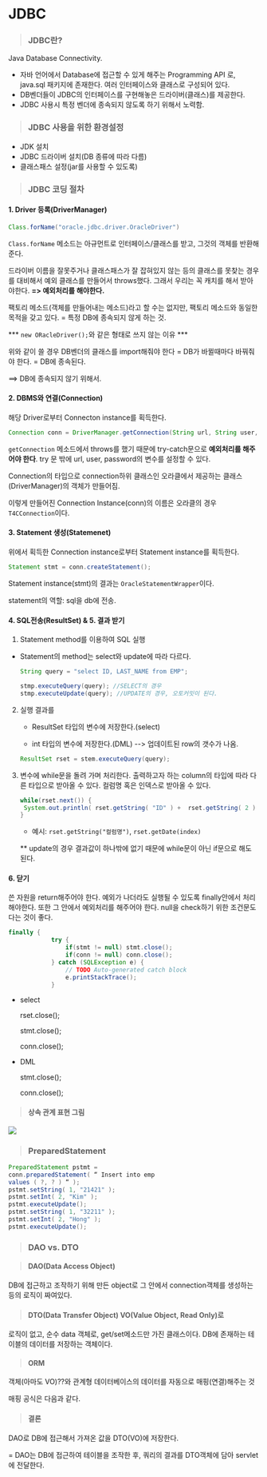 # JDBC

>###  JDBC란?

Java Database Connectivity.

- 자바 언어에서 Database에 접근할 수 있게 해주는 Programming API 로, java.sql 패키지에 존재한다. 여러 인터페이스와 클래스로 구성되어 있다.
- DB벤더들이 JDBC의 인터페이스를 구현해놓은 드라이버(클래스)를 제공한다.
- JDBC 사용시 특정 벤더에 종속되지 않도록 하기 위해서 노력함. 

> ### JDBC 사용을 위한 환경설정

- JDK 설치
- JDBC 드라이버 설치(DB 종류에 따라 다름)
- 클래스패스 설정(jar를 사용할 수 있도록)

> ### JDBC 코딩 절차

#### 1. Driver 등록(DriverManager)

```java
Class.forName("oracle.jdbc.driver.OracleDriver")
```

`Class.forName` 메소드는 아규먼트로 인터페이스/클래스를 받고, 그것의 객체를 반환해준다. 

드라이버 이름을 잘못주거나 클래스패스가 잘 잡혀있지 않는 등의 클래스를 못찾는 경우를 대비해서 예외 클래스를 만들어서 throws했다. 그래서 우리는 꼭 캐치를 해서 받아야한다. **=> 예외처리를 해야한다.**

팩토리 메소드(객체를 만들어내는 메소드)라고 할 수는 없지만, 팩토리 메소드와 동일한 목적을 갖고 있다. = 특정 DB에 종속되지 않게 하는 것.

*** `new ORacleDriver();`와 같은 형태로 쓰지 않는 이유 ***

위와 같이 쓸 경우 DB벤더의 클래스를 import해줘야 한다 = DB가 바뀔때마다 바꿔줘야 한다. = DB에 종속된다.

==> DB에 종속되지 않기 위해서.



#### 2. DBMS와 연결(Connection)

해당 Driver로부터 Connecton instance를 획득한다. 

```java
Connection conn = DriverManager.getConnection(String url, String user, String password) 
```

`getConnection` 메소드에서 throws를 했기 때문에 try-catch문으로 **예외처리를 해주어야 한다**. try 문 밖에 url, user, password의 변수를 설정할 수 있다.

Connection의 타입으로 connection하위 클래스인 오라클에서 제공하는 클래스(DriverManager)의 객체가 만들어짐. 

이렇게 만들어진 Connection Instance(conn)의 이름은 오라클의 경우 `T4CConnection`이다.



#### 3. Statement 생성(Statemenet)

위에서 획득한 Connection instance로부터 Statement instance를 획득한다.

```java
Statement stmt = conn.createStatement();
```

Statement instance(stmt)의 결과는 `OracleStatementWrapper`이다.

statement의 역할: sql을 db에 전송.



#### 4. SQL전송(ResultSet) & 5. 결과 받기

1. Statement method를 이용하여 SQL 실행

- Statement의 method는 select와 update에 따라 다르다.

  ```java
  String query = "select ID, LAST_NAME from EMP";
  
  stmp.executeQuery(query); //SELECT의 경우
  stmp.executeUpdate(query); //UPDATE의 경우, 오토커밋이 된다.
  ```

2. 실행 결과를 

   - ResultSet 타입의 변수에 저장한다.(select)

   - int 타입의 변수에 저장한다.(DML) --> 업데이트된 row의 갯수가 나옴.

   ```java
   ResultSet rset = stem.executeQuery(query);		
   ```

3. 변수에 while문을 돌려 가며 처리한다. 출력하고자 하는 column의 타입에 따라 다른 타입으로 받아올 수 있다. 컬럼명 혹은 인덱스로 받아올 수 있다.

   ```java
   while(rset.next()) {
    System.out.println( rset.getString( "ID" ) +  rset.getString( 2 ) );
   }
   ```

   - 예시: `rset.getString("컬럼명")`, `rset.getDate(index)`

   ** update의 경우 결과값이 하나밖에 없기 때문에 while문이 아닌 if문으로 해도 된다.

   

#### 6. 닫기

쓴 자원을 return해주어야 한다. 예외가 나더라도 실행될 수 있도록 finally안에서 처리해야한다. 또한 그 안에서 예외처리를 해주어야 한다.  null을 check하기 위한 조건문도 다는 것이 좋다.

```java
finally {
			try {
				if(stmt != null) stmt.close();
				if(conn != null) conn.close();
			} catch (SQLException e) {
				// TODO Auto-generated catch block
				e.printStackTrace();
			}
```

- select

  rset.close();

  stmt.close();

  conn.close();

- DML

  stmt.close();

  conn.close();

> #### 상속 관계 표현 그림

![](C:\TIL\JDBC\JDBC_Interface_Inheritance_Relation.PNG)



> ### PreparedStatement

```java
PreparedStatement pstmt =
conn.preparedStatement( “ Insert into emp
values ( ?, ? ) “ );
pstmt.setString( 1, "21421" );
pstmt.setInt( 2, "Kim" );
pstmt.executeUpdate();
pstmt.setString( 1, "32211" );
pstmt.setInt( 2, "Hong" );
pstmt.executeUpdate();
```



> ### DAO vs. DTO

> #### DAO(Data Access Object)

DB에 접근하고 조작하기 위해 만든 object로 그 안에서 connection객체를 생성하는 등의 로직이 짜여있다. 

> #### DTO(Data Transfer Object) VO(Value Object, Read Only)로

로직이 없고, 순수 data 객체로, get/set메소드만 가진 클래스이다. DB에 존재하는 테이블의 데이터를 저장하는 객체이다.

> #### ORM

객체(아마도 VO)??와 관계형 데이터베이스의 데이터를 자동으로 매핑(연결)해주는 것

매핑 공식은 다음과 같다. 

> #### 결론

DAO로 DB에 접근해서 가져온 값을 DTO(VO)에 저장한다.

= DAO는 DB에 접근하여 테이블을 조작한 후, 쿼리의 결과를 DTO객체에 담아 servlet에 전달한다.





